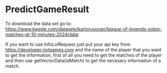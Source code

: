 # PredictGameResult

To download the data set go to: https://www.kaggle.com/datasets/karlorusovan/league-of-legends-soloq-matches-at-10-minutes-2024/data


If you want to use InfoLolRequest just put your api key from https://developer.riotgames.com and the name of the player that you want to get the information,
first of all you need to get the matches of the player and then use getVectorData(idMatch) to get the necesary information of a match.
